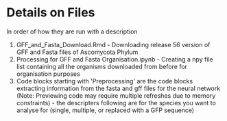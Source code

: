 # Details on Files

In order of how they are run with a description

1. GFF_and_Fasta_Download.Rmd - Downloading release 56 version of GFF and Fasta files of Ascomycota Phylum
2. Processing for GFF and Fasta Organisation.ipynb - Creating a npy file list containing all the organisms downloaded from before for organisation purposes
3. Code blocks starting with 'Preprocessing' are the code blocks extracting information from the fasta and gff files for the neural network (Note: Previewing code may require multiple refreshes due to memory constraints) - the descripters following are for the species you want to analyse for (single, multiple, or replaced with a GFP sequence)

